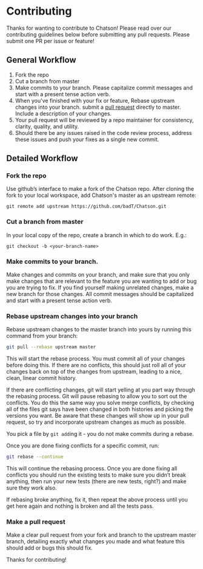 # Contributing

Thanks for wanting to contribute to Chatson! Please read over our contributing guidelines below before submitting any pull requests. Please submit one PR per issue or feature!

## General Workflow

1. Fork the repo
1. Cut a branch from master
1. Make commits to your branch. Please capitalize commit messages and start with a present tense action verb.
1. When you've finished with your fix or feature, Rebase upstream changes into your branch. submit a [pull request](https://help.github.com/articles/using-pull-requests/) directly to master. Include a description of your changes.
1. Your pull request will be reviewed by a repo maintainer for consistency, clarity, quality, and utility.
1. Should there be any issues raised in the code review process, address these issues and push your fixes as a single
   new commit.

## Detailed Workflow

### Fork the repo

Use github’s interface to make a fork of the Chatson repo. After cloning the fork to your local workspace, add Chatson's master as an upstream remote:

```
git remote add upstream https://github.com/badT/Chatson.git
```

### Cut a branch from master

In your local copy of the repo, create a branch in which to do work. E.g.:

```
git checkout -b <your-branch-name>
```

### Make commits to your branch.

Make changes and commits on your branch, and make sure that you
only make changes that are relevant to the feature you are wanting to add 
or bug you are trying to fix. If you find yourself making unrelated changes, make a new branch for those
changes. All commit messages should be capitalized and start with a present tense action verb.

### Rebase upstream changes into your branch

Rebase upstream changes to the master branch into yours by running this command
from your branch:

```bash
git pull --rebase upstream master
```

This will start the rebase process. You must commit all of your changes
before doing this. If there are no conflicts, this should just roll all
of your changes back on top of the changes from upstream, leading to a
nice, clean, linear commit history.

If there are conflicting changes, git will start yelling at you part way
through the rebasing process. Git will pause rebasing to allow you to sort
out the conflicts. You do this the same way you solve merge conflicts,
by checking all of the files git says have been changed in both histories
and picking the versions you want. Be aware that these changes will show
up in your pull request, so try and incorporate upstream changes as much
as possible.

You pick a file by `git add`ing it - you do not make commits during a
rebase.

Once you are done fixing conflicts for a specific commit, run:

```bash
git rebase --continue
```

This will continue the rebasing process. Once you are done fixing all
conflicts you should run the existing tests to make sure you didn’t break
anything, then run your new tests (there are new tests, right?) and
make sure they work also.

If rebasing broke anything, fix it, then repeat the above process until
you get here again and nothing is broken and all the tests pass.

### Make a pull request

Make a clear pull request from your fork and branch to the upstream master
branch, detailing exactly what changes you made and what feature this
should add or bugs this should fix.

Thanks for contributing!